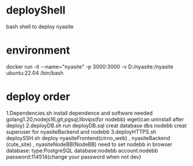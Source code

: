 # deployShell
bash shell to deploy nyasite
# environment
docker run -it --name="nyasite" -p 3000:3000 -v D:/nyasite:/nyasite ubuntu:22.04 /bin/bash
# deploy order
1.Dependencies.sh
install dependence and software needed
golang1.20,nodejs16,git,pgsql,libvips(for nodebb)
wget(can uninstall after deploy)
2.deployDB.sh
run deployDB.sql
creat database dbs nodebb
creat superuser for nyasiteBackend and nodebb
3.deployHTTPS.sh deploySSH.sh
deploy nyasiteFrontend(cirno_web) , nyasiteBackend (cute_site) , nyasiteNodeBB(NodeBB)
need to set nodebb in browser
database: type:PostgreSQL database:nodebb account:nodebb password:114514(change your password when not dev)
